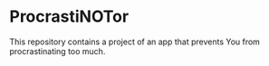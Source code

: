 # ProcrastiNOTor
This repository contains a project of an app that prevents You from procrastinating too much. 
